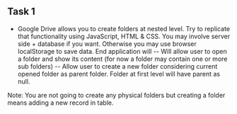 ## Task 1
- Google Drive allows you to create folders at nested level. Try to replicate that functionality using JavaScript, HTML & CSS. You may involve server side + database if you want. Otherwise you may use browser localStorage to save data. End application will
-- Will allow user to open a folder and show its content (for now a folder may contain one or more sub folders)
-- Allow user to create a new folder considering current opened folder as parent folder. Folder at first level will have parent as null.

Note: You are not going to create any physical folders but creating a folder  means adding a new record in table.

